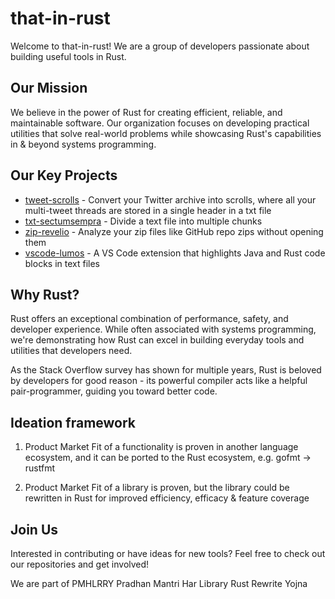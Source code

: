 # that-in-rust

Welcome to that-in-rust! We are a group of developers passionate about building useful tools in Rust.


## Our Mission

We believe in the power of Rust for creating efficient, reliable, and maintainable software. Our organization focuses on developing practical utilities that solve real-world problems while showcasing Rust's capabilities in & beyond systems programming.

## Our Key Projects

- [tweet-scrolls](https://github.com/that-in-rust/tweet-scrolls) - Convert your Twitter archive into scrolls, where all your multi-tweet threads are stored in a single header in a txt file
- [txt-sectumsempra](https://github.com/that-in-rust/txt-sectumsempra) - Divide a text file into multiple chunks
- [zip-revelio](https://github.com/that-in-rust/zip-revelio) - Analyze your zip files like GitHub repo zips without opening them
- [vscode-lumos](https://github.com/that-in-rust/vscode-lumos) - A VS Code extension that highlights Java and Rust code blocks in text files

## Why Rust?

Rust offers an exceptional combination of performance, safety, and developer experience. While often associated with systems programming, we're demonstrating how Rust can excel in building everyday tools and utilities that developers need.

As the Stack Overflow survey has shown for multiple years, Rust is beloved by developers for good reason - its powerful compiler acts like a helpful pair-programmer, guiding you toward better code.

## Ideation framework

1. Product Market Fit of a functionality is proven in another language ecosystem, and it can be ported to the Rust ecosystem, e.g. gofmt -> rustfmt

2. Product Market Fit of a library is proven, but the library could be rewritten in Rust for improved efficiency, efficacy & feature coverage


## Join Us

Interested in contributing or have ideas for new tools? Feel free to check out our repositories and get involved!


We are part of PMHLRRY Pradhan Mantri Har Library Rust Rewrite Yojna

